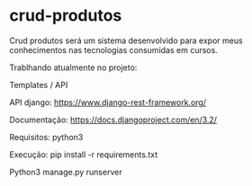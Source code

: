 # crud-produtos
Crud produtos será um sistema desenvolvido para expor meus conhecimentos nas tecnologias consumidas em cursos.

Trablhando atualmente no projeto:

Templates / API

API django:
https://www.django-rest-framework.org/

Documentação:
https://docs.djangoproject.com/en/3.2/

Requisitos: python3

Execução: pip install -r requirements.txt

Python3 manage.py runserver
